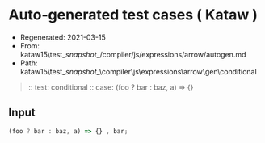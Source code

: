 # Auto-generated test cases ( Kataw )
- Regenerated: 2021-03-15
- From: kataw15\test\__snapshot__/compiler/js/expressions/arrow/autogen.md
- Path: kataw15\test\__snapshot__\compiler\js\expressions\arrow\gen\conditional
> :: test: conditional
> :: case: (foo ? bar : baz, a) => {}
## Input

`````js
(foo ? bar : baz, a) => {} , bar;
`````
